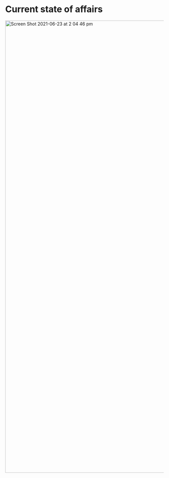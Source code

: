 # Current state of affairs

<img width="1438" alt="Screen Shot 2021-06-23 at 2 04 46 pm" src="https://user-images.githubusercontent.com/9970578/123033958-fbe98700-d42b-11eb-928b-26e253496624.png">




